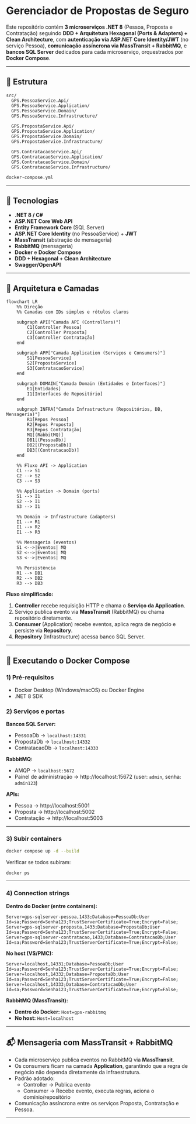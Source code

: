 # Gerenciador de Propostas de Seguro

Este repositório contém **3 microserviços .NET 8** (Pessoa, Proposta e Contratação) seguindo **DDD + Arquitetura Hexagonal (Ports & Adapters) + Clean Architecture**, com **autenticação via ASP.NET Core Identity/JWT** (no serviço Pessoa), **comunicação assíncrona via MassTransit + RabbitMQ**, e **bancos SQL Server** dedicados para cada microserviço, orquestrados por **Docker Compose**.

---

## 📂 Estrutura

```
src/
  GPS.PessoaService.Api/
  GPS.PessoaService.Application/
  GPS.PessoaService.Domain/
  GPS.PessoaService.Infrastructure/

  GPS.PropostaService.Api/
  GPS.PropostaService.Application/
  GPS.PropostaService.Domain/
  GPS.PropostaService.Infrastructure/

  GPS.ContratacaoService.Api/
  GPS.ContratacaoService.Application/
  GPS.ContratacaoService.Domain/
  GPS.ContratacaoService.Infrastructure/

docker-compose.yml
```

---

## 🧰 Tecnologias

- **.NET 8 / C#**
- **ASP.NET Core Web API**
- **Entity Framework Core** (SQL Server)
- **ASP.NET Core Identity** (no PessoaService) + **JWT**
- **MassTransit** (abstração de mensageria)
- **RabbitMQ** (mensageria)
- **Docker** e **Docker Compose**
- **DDD + Hexagonal + Clean Architecture**
- **Swagger/OpenAPI**

---

## 📜 Arquitetura e Camadas

```mermaid
flowchart LR
    %% Direção
    %% Camadas com IDs simples e rótulos claros

    subgraph API["Camada API (Controllers)"]
        C1[Controller Pessoa]
        C2[Controller Proposta]
        C3[Controller Contratação]
    end

    subgraph APP["Camada Application (Serviços e Consumers)"]
        S1[PessoaService]
        S2[PropostaService]
        S3[ContratacaoService]
    end

    subgraph DOMAIN["Camada Domain (Entidades e Interfaces)"]
        E1[Entidades]
        I1[Interfaces de Repositório]
    end

    subgraph INFRA["Camada Infrastructure (Repositórios, DB, Mensageria)"]
        R1[Repos Pessoa]
        R2[Repos Proposta]
        R3[Repos Contratação]
        MQ[(RabbitMQ)]
        DB1[(PessoaDb)]
        DB2[(PropostaDb)]
        DB3[(ContratacaoDb)]
    end

    %% Fluxo API -> Application
    C1 --> S1
    C2 --> S2
    C3 --> S3

    %% Application -> Domain (ports)
    S1 --> I1
    S2 --> I1
    S3 --> I1

    %% Domain -> Infrastructure (adapters)
    I1 --> R1
    I1 --> R2
    I1 --> R3

    %% Mensageria (eventos)
    S1 <-->|Eventos| MQ
    S2 <-->|Eventos| MQ
    S3 <-->|Eventos| MQ

    %% Persistência
    R1 --> DB1
    R2 --> DB2
    R3 --> DB3
```

**Fluxo simplificado:**
1. **Controller** recebe requisição HTTP e chama o **Serviço da Application**.
2. Serviço publica evento via **MassTransit** (RabbitMQ) ou chama repositório diretamente.
3. **Consumer** (Application) recebe eventos, aplica regra de negócio e persiste via **Repository**.
4. **Repository** (Infrastructure) acessa banco SQL Server.

---

## 🐳 Executando o Docker Compose

### 1) Pré-requisitos
- Docker Desktop (Windows/macOS) ou Docker Engine
- .NET 8 SDK

### 2) Serviços e portas

**Bancos SQL Server:**
- PessoaDb → `localhost:14331`
- PropostaDb → `localhost:14332`
- ContratacaoDb → `localhost:14333`

**RabbitMQ:**
- AMQP → `localhost:5672`
- Painel de administração → http://localhost:15672 (user: `admin`, senha: `admin123`)

**APIs:**
- Pessoa → http://localhost:5001
- Proposta → http://localhost:5002
- Contratação → http://localhost:5003

---

### 3) Subir containers
```bash
docker compose up -d --build
```

Verificar se todos subiram:
```bash
docker ps
```

---

### 4) Connection strings

**Dentro do Docker (entre containers):**
```
Server=gps-sqlserver-pessoa,1433;Database=PessoaDb;User Id=sa;Password=Senha123;TrustServerCertificate=True;Encrypt=False;
Server=gps-sqlserver-proposta,1433;Database=PropostaDb;User Id=sa;Password=Senha123;TrustServerCertificate=True;Encrypt=False;
Server=gps-sqlserver-contratacao,1433;Database=ContratacaoDb;User Id=sa;Password=Senha123;TrustServerCertificate=True;Encrypt=False;
```

**No host (VS/PMC):**
```
Server=localhost,14331;Database=PessoaDb;User Id=sa;Password=Senha123;TrustServerCertificate=True;Encrypt=False;
Server=localhost,14332;Database=PropostaDb;User Id=sa;Password=Senha123;TrustServerCertificate=True;Encrypt=False;
Server=localhost,14333;Database=ContratacaoDb;User Id=sa;Password=Senha123;TrustServerCertificate=True;Encrypt=False;
```

**RabbitMQ (MassTransit):**
- **Dentro do Docker:** `Host=gps-rabbitmq`
- **No host:** `Host=localhost`

---

## 📬 Mensageria com MassTransit + RabbitMQ

- Cada microserviço publica eventos no RabbitMQ via **MassTransit**.
- Os consumers ficam na camada **Application**, garantindo que a regra de negócio não dependa diretamente da infraestrutura.
- Padrão adotado:
  - Controller → Publica evento
  - Consumer → Recebe evento, executa regras, aciona o domínio/repositório
- Comunicação assíncrona entre os serviços Proposta, Contratação e Pessoa.

---
